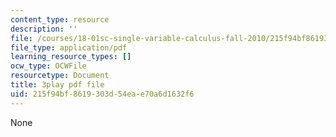 ```yaml
---
content_type: resource
description: ''
file: /courses/18-01sc-single-variable-calculus-fall-2010/215f94bf8619303d54eae70a6d1632f6_C9luv3o6emw.pdf
file_type: application/pdf
learning_resource_types: []
ocw_type: OCWFile
resourcetype: Document
title: 3play pdf file
uid: 215f94bf-8619-303d-54ea-e70a6d1632f6
---
```

None

